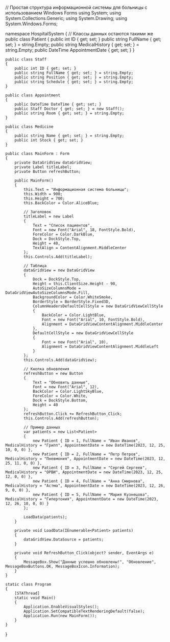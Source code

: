 // Простая структура информационной системы для больницы с использованием Windows Forms
using System;
using System.Collections.Generic;
using System.Drawing;
using System.Windows.Forms;

namespace HospitalSystem
{
    // Классы данных остаются такими же
    public class Patient
    {
        public int ID { get; set; }
        public string FullName { get; set; } = string.Empty;
        public string MedicalHistory { get; set; } = string.Empty;
        public DateTime AppointmentDate { get; set; }
    }

    public class Staff
    {
        public int ID { get; set; }
        public string FullName { get; set; } = string.Empty;
        public string Position { get; set; } = string.Empty;
        public string Schedule { get; set; } = string.Empty;
    }

    public class Appointment
    {
        public DateTime DateTime { get; set; }
        public Staff Doctor { get; set; } = new Staff();
        public string Room { get; set; } = string.Empty;
    }

    public class Medicine
    {
        public string Name { get; set; } = string.Empty;
        public int Stock { get; set; }
    }

    public class MainForm : Form
    {
        private DataGridView dataGridView;
        private Label titleLabel;
        private Button refreshButton;

        public MainForm()
        {
            this.Text = "Информационная система больницы";
            this.Width = 900;
            this.Height = 700;
            this.BackColor = Color.AliceBlue;

            // Заголовок
            titleLabel = new Label
            {
                Text = "Список пациентов",
                Font = new Font("Arial", 18, FontStyle.Bold),
                ForeColor = Color.DarkBlue,
                Dock = DockStyle.Top,
                Height = 40,
                TextAlign = ContentAlignment.MiddleCenter
            };
            this.Controls.Add(titleLabel);

            // Таблица
            dataGridView = new DataGridView
            {
                Dock = DockStyle.Top,
                Height = this.ClientSize.Height - 90,
                AutoSizeColumnsMode = DataGridViewAutoSizeColumnsMode.Fill,
                BackgroundColor = Color.WhiteSmoke,
                BorderStyle = BorderStyle.Fixed3D,
                ColumnHeadersDefaultCellStyle = new DataGridViewCellStyle
                {
                    BackColor = Color.LightBlue,
                    Font = new Font("Arial", 10, FontStyle.Bold),
                    Alignment = DataGridViewContentAlignment.MiddleCenter
                },
                DefaultCellStyle = new DataGridViewCellStyle
                {
                    Font = new Font("Arial", 10),
                    Alignment = DataGridViewContentAlignment.MiddleLeft
                }
            };
            this.Controls.Add(dataGridView);

            // Кнопка обновления
            refreshButton = new Button
            {
                Text = "Обновить данные",
                Font = new Font("Arial", 12),
                BackColor = Color.LightSkyBlue,
                ForeColor = Color.White,
                Dock = DockStyle.Bottom,
                Height = 40
            };
            refreshButton.Click += RefreshButton_Click;
            this.Controls.Add(refreshButton);

            // Пример данных
            var patients = new List<Patient>
            {
                new Patient { ID = 1, FullName = "Иван Иванов", MedicalHistory = "Грипп", AppointmentDate = new DateTime(2023, 12, 25, 10, 0, 0) },
                new Patient { ID = 2, FullName = "Петр Петров", MedicalHistory = "Пневмония", AppointmentDate = new DateTime(2023, 12, 25, 11, 0, 0) },
                new Patient { ID = 3, FullName = "Сергей Сергеев", MedicalHistory = "ОРВИ", AppointmentDate = new DateTime(2023, 12, 25, 12, 0, 0) },
                new Patient { ID = 4, FullName = "Анна Смирнова", MedicalHistory = "Астма", AppointmentDate = new DateTime(2023, 12, 26, 9, 0, 0) },
                new Patient { ID = 5, FullName = "Мария Кузнецова", MedicalHistory = "Гипертония", AppointmentDate = new DateTime(2023, 12, 26, 10, 0, 0) }
            };

            LoadData(patients);
        }

        private void LoadData(IEnumerable<Patient> patients)
        {
            dataGridView.DataSource = patients;
        }

        private void RefreshButton_Click(object? sender, EventArgs e)
        {
            MessageBox.Show("Данные успешно обновлены!", "Обновление", MessageBoxButtons.OK, MessageBoxIcon.Information);
        }
    }

    static class Program
    {
        [STAThread]
        static void Main()
        {
            Application.EnableVisualStyles();
            Application.SetCompatibleTextRenderingDefault(false);
            Application.Run(new MainForm());
        }
    }
}
